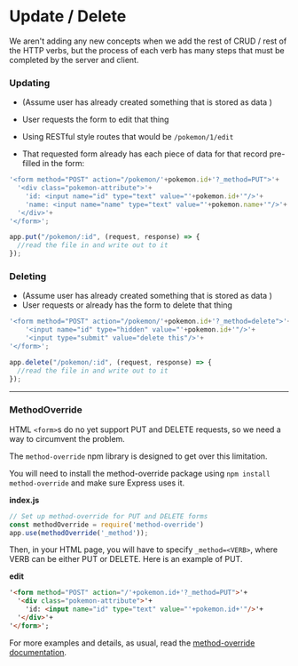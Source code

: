 # Update / Delete

We aren't adding any new concepts when we add the rest of CRUD / rest of the HTTP verbs, but the process of each verb has many steps that must be completed by the server and client.

### Updating
* (Assume user has already created something that is stored as data )
* User requests the form to edit that thing

* Using RESTful style routes that would be `/pokemon/1/edit`

* That requested form already has each piece of data for that record pre-filled in the form:

```js
'<form method="POST" action="/pokemon/'+pokemon.id+'?_method=PUT">'+
  '<div class="pokemon-attribute">'+
    'id: <input name="id" type="text" value="'+pokemon.id+'"/>'+
    'name: <input name="name" type="text" value="'+pokemon.name+'"/>'+
  '</div>'+
'</form>';
```

```js
app.put("/pokemon/:id", (request, response) => {
  //read the file in and write out to it
});
```

### Deleting
* (Assume user has already created something that is stored as data )
* User requests or already has the form to delete that thing

```js
'<form method="POST" action="/pokemon/'+pokemon.id+'?_method=delete">'+
    '<input name="id" type="hidden" value="'+pokemon.id+'"/>'+
    '<input type="submit" value="delete this"/>'+
'</form>';
```

```js
app.delete("/pokemon/:id", (request, response) => {
  //read the file in and write out to it
});
```

---

### MethodOverride

HTML `<form>`s do no yet support PUT and DELETE requests, so we need a way to circumvent the problem.

The `method-override` npm library is designed to get over this limitation.

You will need to install the method-override package using `npm install method-override` and make sure Express uses it.

**index.js**

```js
// Set up method-override for PUT and DELETE forms
const methodOverride = require('method-override')
app.use(methodOverride('_method'));
```

Then, in your HTML page, you will have to specify `_method=<VERB>`, where VERB can be either PUT or DELETE. Here is an example of PUT.

**edit**

```html
'<form method="POST" action="/'+pokemon.id+'?_method=PUT">'+
  '<div class="pokemon-attribute">'+
    'id: <input name="id" type="text" value="'+pokemon.id+'"/>'+
  '</div>'+
'</form>';
```

For more examples and details, as usual, read the [method-override documentation](https://www.npmjs.com/package/method-override).

